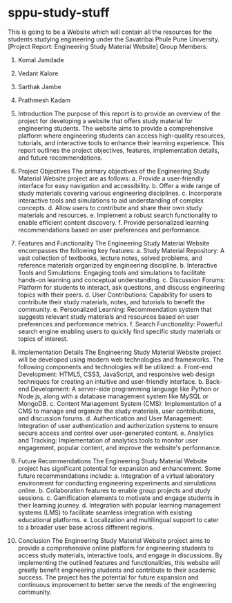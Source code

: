 # sppu-study-stuff
This is going to be a Website which will contain all the resources for the students studying engineering under the Savatribai Phule Pune University.
[Project Report: Engineering Study Material Website]
Group Members:
1. Komal Jamdade
2. Vedant Kalore
3. Sarthak Jambe
4. Prathmesh Kadam 

1. Introduction
   The purpose of this report is to provide an overview of the project for developing a website that offers study material for engineering students. The website aims to provide a comprehensive platform where engineering students can access high-quality resources, tutorials, and interactive tools to enhance their learning experience. This report outlines the project objectives, features, implementation details, and future recommendations.

2. Project Objectives
   The primary objectives of the Engineering Study Material Website project are as follows:
   a. Provide a user-friendly interface for easy navigation and accessibility.
   b. Offer a wide range of study materials covering various engineering disciplines.
   c. Incorporate interactive tools and simulations to aid understanding of complex concepts.
   d. Allow users to contribute and share their own study materials and resources.
   e. Implement a robust search functionality to enable efficient content discovery.
   f. Provide personalized learning recommendations based on user preferences and performance.

3. Features and Functionality
   The Engineering Study Material Website encompasses the following key features:
   a. Study Material Repository: A vast collection of textbooks, lecture notes, solved problems, and reference materials organized by engineering discipline.
   b. Interactive Tools and Simulations: Engaging tools and simulations to facilitate hands-on learning and conceptual understanding.
   c. Discussion Forums: Platform for students to interact, ask questions, and discuss engineering topics with their peers.
   d. User Contributions: Capability for users to contribute their study materials, notes, and tutorials to benefit the community.
   e. Personalized Learning: Recommendation system that suggests relevant study materials and resources based on user preferences and performance metrics.
   f. Search Functionality: Powerful search engine enabling users to quickly find specific study materials or topics of interest.

4. Implementation Details
   The Engineering Study Material Website project will be developed using modern web technologies and frameworks. The following components and technologies will be utilized:
   a. Front-end Development: HTML5, CSS3, JavaScript, and responsive web design techniques for creating an intuitive and user-friendly interface.
   b. Back-end Development: A server-side programming language like Python or Node.js, along with a database management system like MySQL or MongoDB.
   c. Content Management System (CMS): Implementation of a CMS to manage and organize the study materials, user contributions, and discussion forums.
   d. Authentication and User Management: Integration of user authentication and authorization systems to ensure secure access and control over user-generated content.
   e. Analytics and Tracking: Implementation of analytics tools to monitor user engagement, popular content, and improve the website's performance.

5. Future Recommendations
   The Engineering Study Material Website project has significant potential for expansion and enhancement. Some future recommendations include:
   a. Integration of a virtual laboratory environment for conducting engineering experiments and simulations online.
   b. Collaboration features to enable group projects and study sessions.
   c. Gamification elements to motivate and engage students in their learning journey.
   d. Integration with popular learning management systems (LMS) to facilitate seamless integration with existing educational platforms.
   e. Localization and multilingual support to cater to a broader user base across different regions.

6. Conclusion
   The Engineering Study Material Website project aims to provide a comprehensive online platform for engineering students to access study materials, interactive tools, and engage in discussions. By implementing the outlined features and functionalities, this website will greatly benefit engineering students and contribute to their academic success. The project has the potential for future expansion and continuous improvement to better serve the needs of the engineering community.
